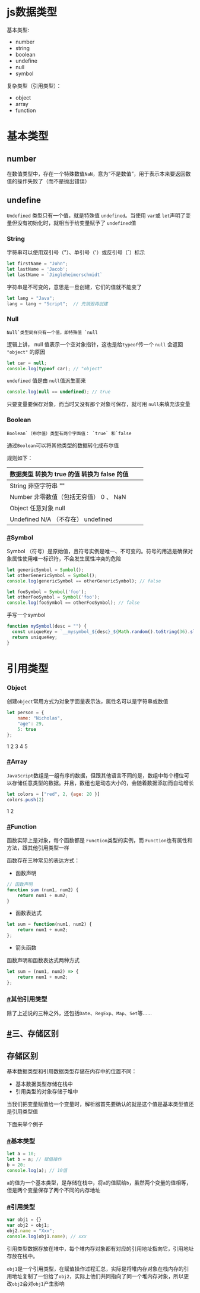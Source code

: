 # js数据类型

基本类型:

- number
- string
- boolean
- undefine
- null
- symbol

复杂类型（引用类型）：

- object
- array
- function

# 基本类型

## number

在数值类型中，存在一个特殊数值`NaN`，意为“不是数值”，用于表示本来要返回数值的操作失败了（而不是抛出错误）

## undefine

`Undefined` 类型只有一个值，就是特殊值 `undefined`。当使用 `var`或 `let`声明了变量但没有初始化时，就相当于给变量赋予了 `undefined`值

### String

字符串可以使用双引号（"）、单引号（'）或反引号（`）标示

```js
let firstName = "John";
let lastName = 'Jacob';
let lastName = `Jingleheimerschmidt`
```

字符串是不可变的，意思是一旦创建，它们的值就不能变了

```js
let lang = "Java";
lang = lang + "Script";  // 先销毁再创建
```

### Null

```
Null`类型同样只有一个值，即特殊值 `null
```

逻辑上讲， null 值表示一个空对象指针，这也是给`typeof`传一个 `null` 会返回 `"object"` 的原因

```js
let car = null;
console.log(typeof car); // "object"
```

`undefined` 值是由 `null`值派生而来

```js
console.log(null == undefined); // true
```

只要变量要保存对象，而当时又没有那个对象可保存，就可用 `null`来填充该变量

### Boolean

```
Boolean`（布尔值）类型有两个字面值： `true` 和`false
```

通过`Boolean`可以将其他类型的数据转化成布尔值

规则如下：

| 数据类型      				转换为 true 的值      				转换为 false 的值 |      |      |
| :----------------------------------------------------------- | ---- | ---- |
| String        				 非空字符串          					"" |      |      |
| Number 				非零数值（包括无穷值）				0 、 NaN |      |      |
| Object 					 任意对象 						  null |      |      |
| Undefined 					N/A （不存在） 				undefined |      |      |

### [#](https://vue3js.cn/interview/JavaScript/data_type.html#symbol)Symbol

Symbol （符号）是原始值，且符号实例是唯一、不可变的。符号的用途是确保对象属性使用唯一标识符，不会发生属性冲突的危险

```js
let genericSymbol = Symbol();
let otherGenericSymbol = Symbol();
console.log(genericSymbol == otherGenericSymbol); // false

let fooSymbol = Symbol('foo');
let otherFooSymbol = Symbol('foo');
console.log(fooSymbol == otherFooSymbol); // false
```

手写一个symbol

```js
function mySymbol(desc = "") {
  const uniqueKey = `__mysymbol_${desc}_${Math.random().toString(36).slice(2)}__`;
  return uniqueKey;
}
```

# 引用类型

### Object

创建`object`常用方式为对象字面量表示法，属性名可以是字符串或数值

```js
let person = {
    name: "Nicholas",
    "age": 29,
    5: true
};
```

1
2
3
4
5

### [#](https://vue3js.cn/interview/JavaScript/data_type.html#array)Array

`JavaScript`数组是一组有序的数据，但跟其他语言不同的是，数组中每个槽位可以存储任意类型的数据。并且，数组也是动态大小的，会随着数据添加而自动增长

```js
let colors = ["red", 2, {age: 20 }]
colors.push(2)
```

1
2

### [#](https://vue3js.cn/interview/JavaScript/data_type.html#function)Function

函数实际上是对象，每个函数都是 `Function`类型的实例，而 `Function`也有属性和方法，跟其他引用类型一样

函数存在三种常见的表达方式：

- 函数声明

```js
// 函数声明
function sum (num1, num2) {
    return num1 + num2;
}
```

- 函数表达式

```js
let sum = function(num1, num2) {
    return num1 + num2;
};
```

- 箭头函数

函数声明和函数表达式两种方式

```js
let sum = (num1, num2) => {
    return num1 + num2;
};
```

### [#](https://vue3js.cn/interview/JavaScript/data_type.html#其他引用类型)其他引用类型

除了上述说的三种之外，还包括`Date`、`RegExp`、`Map`、`Set`等......

## [#](https://vue3js.cn/interview/JavaScript/data_type.html#三、存储区别)三、存储区别

## 存储区别

基本数据类型和引用数据类型存储在内存中的位置不同：

- 基本数据类型存储在栈中
- 引用类型的对象存储于堆中

当我们把变量赋值给一个变量时，解析器首先要确认的就是这个值是基本类型值还是引用类型值

下面来举个例子

### [#](https://vue3js.cn/interview/JavaScript/data_type.html#基本类型)基本类型

```js
let a = 10;
let b = a; // 赋值操作
b = 20;
console.log(a); // 10值
```

`a`的值为一个基本类型，是存储在栈中，将`a`的值赋给`b`，虽然两个变量的值相等，但是两个变量保存了两个不同的内存地址

### [#](https://vue3js.cn/interview/JavaScript/data_type.html#引用类型)引用类型

```js
var obj1 = {}
var obj2 = obj1;
obj2.name = "Xxx";
console.log(obj1.name); // xxx
```

引用类型数据存放在堆中，每个堆内存对象都有对应的引用地址指向它，引用地址存放在栈中。

`obj1`是一个引用类型，在赋值操作过程汇总，实际是将堆内存对象在栈内存的引用地址复制了一份给了`obj2`，实际上他们共同指向了同一个堆内存对象，所以更改`obj2`会对`obj1`产生影响